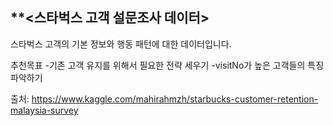 ## **<스타벅스 고객 설문조사 데이터>

스타벅스 고객의 기본 정보와 행동 패턴에 대한 데이터입니다.

추천목표
-기존 고객 유지를 위해서 필요한 전략 세우기
-visitNo가 높은 고객들의 특징 파악하기

출처: https://www.kaggle.com/mahirahmzh/starbucks-customer-retention-malaysia-survey
